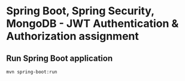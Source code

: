 # Spring Boot, Spring Security, MongoDB - JWT Authentication & Authorization assignment

## Run Spring Boot application
```
mvn spring-boot:run
```
